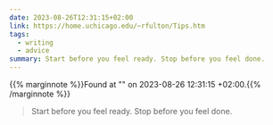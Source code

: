 ```yaml
---
date: 2023-08-26T12:31:15+02:00
link: https://home.uchicago.edu/~rfulton/Tips.htm
tags:
  - writing
  - advice
summary: Start before you feel ready. Stop before you feel done.
---
```

{{% marginnote %}}Found at "[](https://web.archive.org/web/20230826123115/https://home.uchicago.edu/~rfulton/Tips.htm)" on 2023-08-26 12:31:15 +02:00.{{% /marginnote %}}

> Start before you feel ready. Stop before you feel done.
